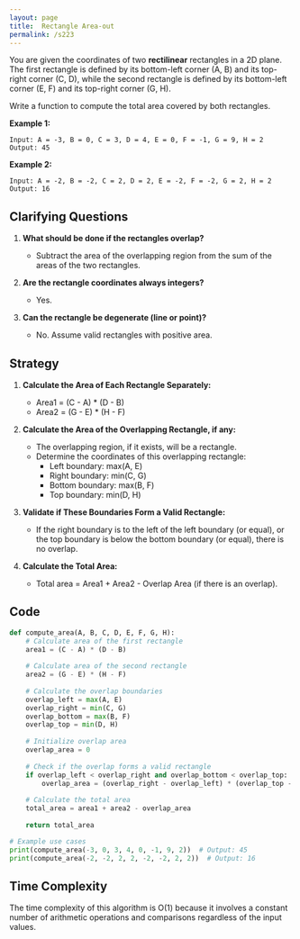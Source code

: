 ```yaml
---
layout: page
title:  Rectangle Area-out
permalink: /s223
---
```

You are given the coordinates of two **rectilinear** rectangles in a 2D plane. The first rectangle is defined by its bottom-left corner (A, B) and its top-right corner (C, D), while the second rectangle is defined by its bottom-left corner (E, F) and its top-right corner (G, H).

Write a function to compute the total area covered by both rectangles.

**Example 1:**

```
Input: A = -3, B = 0, C = 3, D = 4, E = 0, F = -1, G = 9, H = 2
Output: 45
```

**Example 2:**

```
Input: A = -2, B = -2, C = 2, D = 2, E = -2, F = -2, G = 2, H = 2
Output: 16
```

## Clarifying Questions
1. **What should be done if the rectangles overlap?**
   - Subtract the area of the overlapping region from the sum of the areas of the two rectangles.

2. **Are the rectangle coordinates always integers?**
   - Yes.

3. **Can the rectangle be degenerate (line or point)?**
   - No. Assume valid rectangles with positive area.

## Strategy
1. **Calculate the Area of Each Rectangle Separately:**
   - Area1 = (C - A) * (D - B)
   - Area2 = (G - E) * (H - F)

2. **Calculate the Area of the Overlapping Rectangle, if any:**
   - The overlapping region, if it exists, will be a rectangle.
   - Determine the coordinates of this overlapping rectangle:
     - Left boundary: max(A, E)
     - Right boundary: min(C, G)
     - Bottom boundary: max(B, F)
     - Top boundary: min(D, H)

3. **Validate if These Boundaries Form a Valid Rectangle:**
   - If the right boundary is to the left of the left boundary (or equal), or the top boundary is below the bottom boundary (or equal), there is no overlap.

4. **Calculate the Total Area:**
   - Total area = Area1 + Area2 - Overlap Area (if there is an overlap).

## Code

```python
def compute_area(A, B, C, D, E, F, G, H):
    # Calculate area of the first rectangle
    area1 = (C - A) * (D - B)
    
    # Calculate area of the second rectangle
    area2 = (G - E) * (H - F)
    
    # Calculate the overlap boundaries
    overlap_left = max(A, E)
    overlap_right = min(C, G)
    overlap_bottom = max(B, F)
    overlap_top = min(D, H)
    
    # Initialize overlap area
    overlap_area = 0
    
    # Check if the overlap forms a valid rectangle
    if overlap_left < overlap_right and overlap_bottom < overlap_top:
        overlap_area = (overlap_right - overlap_left) * (overlap_top - overlap_bottom)
    
    # Calculate the total area
    total_area = area1 + area2 - overlap_area
    
    return total_area

# Example use cases
print(compute_area(-3, 0, 3, 4, 0, -1, 9, 2))  # Output: 45
print(compute_area(-2, -2, 2, 2, -2, -2, 2, 2))  # Output: 16
```

## Time Complexity
The time complexity of this algorithm is O(1) because it involves a constant number of arithmetic operations and comparisons regardless of the input values.